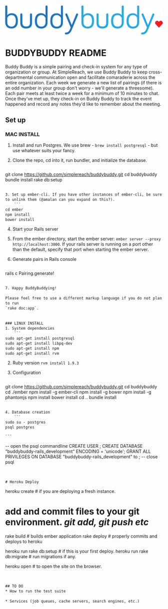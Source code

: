![Alt text](/ember/app/styles/images/logo.png?raw=true "Buddy Buddy Logo")


# BUDDYBUDDY README
Buddy Buddy is a simple pairing and check-in system for any type of organization or group. At SimpleReach, we use Buddy Buddy to keep cross-departmental communication open and facilitate comaraderie across the entire organization. Each week we generate a new list of pairings (if there is an odd number in your group don't worry - we'll generate a threesome). Each pair meets at least twice a week for a minimum of 10 minutes to chat. Once they've met up, they check-in on Buddy Buddy to track the event happened and record any notes they'd like to remember about the meeting.

## Set up
### MAC INSTALL

1. Install and run Postgres. We use brew - `brew install postgresql` - but use whatever suits your fancy.

2. Clone the repo, cd into it, run bundler, and initialize the database.
    ```
git clone https://github.com/simplereach/buddybuddy.git
cd buddybuddy
bundle install
rake db:setup
```

3. Set up ember-cli. If you have other instances of ember-cli, be sure to unlink them (@amalan can you expand on this?).
    ```
cd ember
npm install
bower install
```

4. Start your Rails server

5. From the ember directory, start the ember server: `ember server --proxy http://localhost:3000`. If your rails server is running on a port other than the default, specify that port when starting the ember server.

6. Generate pairs in Rails console
    ```
rails c
Pairing.generate!
```

7. Happy BuddyBuddying!

Please feel free to use a different markup language if you do not plan to run
`rake doc:app`.


### LINUX INSTALL
1. System dependencies
    ```
sudo apt-get install postgresql
sudo apt-get install libpq-dev
sudo apt-get install npm
sudo apt-get install rvm
```

2. Ruby version
    ``
rvm install 1.9.3
``

3. Configuration
    ```
git clone https://github.com/simplereach/buddybuddy.git
cd buddybuddy
cd ./ember
npm install -g ember-cli
npm install -g bower
npm install -g phantomjs
npm install
bower install
cd ..
bundle install
```

4. Database creation
    ```
sudo su - postgres
psql postgres
```
    ```
-- open the psql commandline
CREATE USER <username>;
CREATE DATABASE "buddybuddy-rails_development" ENCODING = 'unicode';
GRANT ALL PRIVILEGES ON DATABASE "buddybuddy-rails_development" to <username>;
-- close psql
```


# Heroku Deploy

```
heroku create # if you are deploying a fresh instance.

# add and commit files to your git environment. *git add, git push etc*

rake build  # builds ember application
rake deploy # properly commits and deploys to heroku

heroku run rake db:setup # if this is your first deploy.
heroku run rake db:migrate # run migrations if any.

heroku open # to open the site on the browser.

```


## TO DO
* How to run the test suite

* Services (job queues, cache servers, search engines, etc.)



